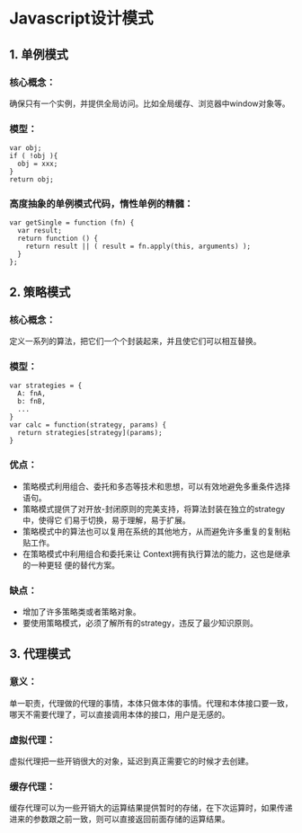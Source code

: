 # Javascript设计模式
## 1. **单例模式**  
### 核心概念：  
确保只有一个实例，并提供全局访问。比如全局缓存、浏览器中window对象等。  
### 模型：  
```
var obj;
if ( !obj ){
  obj = xxx;
}
return obj;
```
### 高度抽象的单例模式代码，惰性单例的精髓：
```
var getSingle = function (fn) {
  var result;
  return function () {
    return result || ( result = fn.apply(this, arguments) );
  }
};
```
## 2. **策略模式**  
### 核心概念：
定义一系列的算法，把它们一个个封装起来，并且使它们可以相互替换。  
### 模型：  
```
var strategies = {
  A: fnA,
  b: fnB,
  ...
}
var calc = function(strategy, params) {
  return strategies[strategy](params);
}
```
### 优点：
* 策略模式利用组合、委托和多态等技术和思想，可以有效地避免多重条件选择语句。
* 策略模式提供了对开放-封闭原则的完美支持，将算法封装在独立的strategy中，使得它
们易于切换，易于理解，易于扩展。
* 策略模式中的算法也可以复用在系统的其他地方，从而避免许多重复的复制粘贴工作。
* 在策略模式中利用组合和委托来让 Context拥有执行算法的能力，这也是继承的一种更轻
便的替代方案。
### 缺点：
* 增加了许多策略类或者策略对象。
* 要使用策略模式，必须了解所有的strategy，违反了最少知识原则。
## 3. **代理模式**  
### 意义：
单一职责，代理做的代理的事情，本体只做本体的事情。代理和本体接口要一致，哪天不需要代理了，可以直接调用本体的接口，用户是无感的。
### 虚拟代理：
虚拟代理把一些开销很大的对象，延迟到真正需要它的时候才去创建。
### 缓存代理：
缓存代理可以为一些开销大的运算结果提供暂时的存储，在下次运算时，如果传递进来的参数跟之前一致，则可以直接返回前面存储的运算结果。